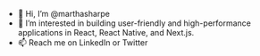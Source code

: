 - 👋 Hi, I’m @marthasharpe
- 👀 I’m interested in building user-friendly and high-performance applications in React, React Native, and Next.js.
- 📫 Reach me on LinkedIn or Twitter

<!---
marthasharpe/marthasharpe is a ✨ special ✨ repository because its `README.md` (this file) appears on your GitHub profile.
You can click the Preview link to take a look at your changes.
--->
